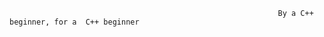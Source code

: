                                                                By a C++ beginner, for a  C++ beginner
